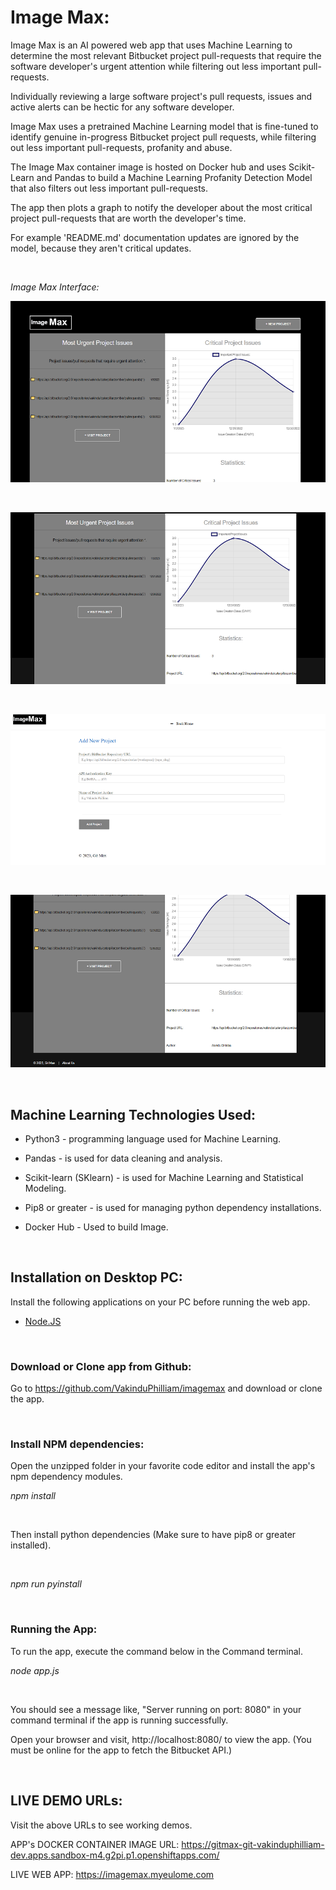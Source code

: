 
# Image Max:

Image Max is an AI powered web app that uses Machine Learning to determine the most relevant Bitbucket project pull-requests that require the software developer's  urgent attention while filtering out less important pull-requests. 

Individually reviewing a large software project's pull requests, issues and active alerts can be hectic for any software developer. 

Image Max uses a pretrained Machine Learning model that is fine-tuned to identify genuine in-progress Bitbucket project pull requests, while filtering out less important pull-requests, profanity and abuse. 

The Image Max container image is hosted on Docker hub and uses Scikit-Learn and Pandas to build a Machine Learning Profanity Detection Model that also filters out less important pull-requests. 

The app then plots a graph to notify the developer about the most critical project pull-requests that are worth the developer's time. 

For example 'README.md' documentation updates are ignored by the model, because they aren't critical updates.

<br/>

_Image Max Interface:_

![Imagemax of Work Interface 1](/docs/ui1.png)

</br>

![Imagemax of Work Interface 2](/docs/ui2.png)

</br>

![Imagemax of Work Interface 3](/docs/ui3.png)

</br>

![Imagemax of Work Interface 4](/docs/ui4.png)

</br>

## Machine Learning Technologies Used:

- Python3 - programming language used for Machine Learning.

- Pandas - is used for data cleaning and analysis.

- Scikit-learn (SKlearn) - is used for Machine Learning and Statistical Modeling.

- Pip8 or greater - is used for managing python dependency installations.

- Docker Hub - Used to build Image.

<br/>

## Installation on Desktop PC:

Install the following applications on your PC before running the web app.

- [Node.JS](https://nodejs.org/en/download/current/)

</br>

### Download or Clone app from Github:

Go to https://github.com/VakinduPhilliam/imagemax and download or clone the app.

</br>

### Install NPM dependencies:

Open the unzipped folder in your favorite code editor and install the app's npm dependency modules. 

_npm install_

</br>

Then install python dependencies (Make sure to have pip8 or greater installed).

</br>

_npm run pyinstall_

</br>

### Running the App:

To run the app, execute the command below in the Command terminal. 

_node app.js_

</br>

You should see a message like, "Server running on port: 8080" in your command terminal if the app is running successfully.

Open your browser and visit, http://localhost:8080/ to view the app.
(You must be online for the app to fetch the Bitbucket API.)

</br>

## LIVE DEMO URLs:

Visit the above URLs to see working demos.

APP's DOCKER CONTAINER IMAGE URL: https://gitmax-git-vakinduphilliam-dev.apps.sandbox-m4.g2pi.p1.openshiftapps.com/

LIVE WEB APP: https://imagemax.myeulome.com

